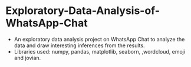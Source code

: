 # Exploratory-Data-Analysis-of-WhatsApp-Chat
* An exploratory data analysis project on WhatsApp Chat to analyze the data and draw interesting inferences from the results.
* Libraries used: numpy, pandas, matplotlib, seaborn, ,wordcloud, emoji and jovian.
